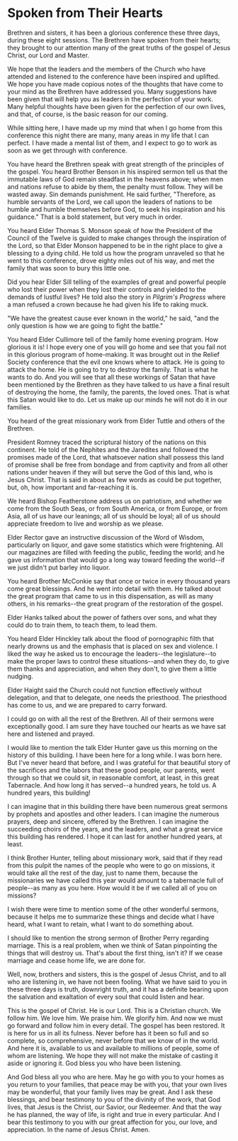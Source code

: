 # Spoken from Their Hearts

Brethren and sisters, it has been a glorious conference these three days,
during these eight sessions. The Brethren have spoken from their hearts; they
brought to our attention many of the great truths of the gospel of Jesus
Christ, our Lord and Master.

We hope that the leaders and the members of the Church who have attended and
listened to the conference have been inspired and uplifted. We hope you have
made copious notes of the thoughts that have come to your mind as the Brethren
have addressed you. Many suggestions have been given that will help you as
leaders in the perfection of your work. Many helpful thoughts have been given
for the perfection of our own lives, and that, of course, is the basic reason
for our coming.

While sitting here, I have made up my mind that when I go home from this
conference this night there are many, many areas in my life that I can
perfect. I have made a mental list of them, and I expect to go to work as soon
as we get through with conference.

You have heard the Brethren speak with great strength of the principles of the
gospel. You heard Brother Benson in his inspired sermon tell us that the
immutable laws of God remain steadfast in the heavens above; when men and
nations refuse to abide by them, the penalty must follow. They will be wasted
away. Sin demands punishment. He said further, "Therefore, as humble servants
of the Lord, we call upon the leaders of nations to be humble and humble
themselves before God, to seek his inspiration and his guidance." That is a
bold statement, but very much in order.

You heard Elder Thomas S. Monson speak of how the President of the Council of
the Twelve is guided to make changes through the inspiration of the Lord, so
that Elder Monson happened to be in the right place to give a blessing to a
dying child. He told us how the program unraveled so that he went to this
conference, drove eighty miles out of his way, and met the family that was
soon to bury this little one.

Did you hear Elder Sill telling of the examples of great and powerful people
who lost their power when they lost their controls and yielded to the demands
of lustful lives? He told also the story in _Pilgrim's Progress_ where a man
refused a crown because he had given his life to raking muck.

"We have the greatest cause ever known in the world," he said, "and the only
question is how we are going to fight the battle."

You heard Elder Cullimore tell of the family home evening program. How
glorious it is! I hope every one of you will go home and see that you fail not
in this glorious program of home-making. It was brought out in the Relief
Society conference that the evil one knows where to attack. He is going to
attack the home. He is going to try to destroy the family. That is what he
wants to do. And you will see that all these workings of Satan that have been
mentioned by the Brethren as they have talked to us have a final result of
destroying the home, the family, the parents, the loved ones. That is what
this Satan would like to do. Let us make up our minds he will not do it in our
families.

You heard of the great missionary work from Elder Tuttle and others of the
Brethren.

President Romney traced the scriptural history of the nations on this
continent. He told of the Nephites and the Jaredites and followed the promises
made of the Lord, that whatsoever nation shall possess this land of promise
shall be free from bondage and from captivity and from all other nations under
heaven if they will but serve the God of this land, who is Jesus Christ. That
is said in about as few words as could be put together, but, oh, how important
and far-reaching it is.

We heard Bishop Featherstone address us on patriotism, and whether we come
from the South Seas, or from South America, or from Europe, or from Asia, all
of us have our leanings; all of us should be loyal; all of us should
appreciate freedom to live and worship as we please.

Elder Rector gave an instructive discussion of the Word of Wisdom,
particularly on liquor, and gave some statistics which were frightening. All
our magazines are filled with feeding the public, feeding the world; and he
gave us information that would go a long way toward feeding the world--if we
just didn't put barley into liquor.

You heard Brother McConkie say that once or twice in every thousand years come
great blessings. And he went into detail with them. He talked about the great
program that came to us in this dispensation, as will as many others, in his
remarks--the great program of the restoration of the gospel.

Elder Hanks talked about the power of fathers over sons, and what they could
do to train them, to teach them, to lead them.

You heard Elder Hinckley talk about the flood of pornographic filth that
nearly drowns us and the emphasis that is placed on sex and violence. I liked
the way he asked us to encourage the leaders--the legislature--to make the
proper laws to control these situations--and when they do, to give them thanks
and appreciation, and when they don't, to give them a little nudging.

Elder Haight said the Church could not function effectively without
delegation, and that to delegate, one needs the priesthood. The priesthood has
come to us, and we are prepared to carry forward.

I could go on with all the rest of the Brethren. All of their sermons were
exceptionally good. I am sure they have touched our hearts as we have sat here
and listened and prayed.

I would like to mention the talk Elder Hunter gave us this morning on the
history of this building. I have been here for a long while. I was born here.
But I've never heard that before, and I was grateful for that beautiful story
of the sacrifices and the labors that these good people, our parents, went
through so that we could sit, in reasonable comfort, at least, in this great
Tabernacle. And how long it has served--a hundred years, he told us. A hundred
years, this building!

I can imagine that in this building there have been numerous great sermons by
prophets and apostles and other leaders. I can imagine the numerous prayers,
deep and sincere, offered by the Brethren. I can imagine the succeeding choirs
of the years, and the leaders, and what a great service this building has
rendered. I hope it can last for another hundred years, at least.

I think Brother Hunter, telling about missionary work, said that if they read
from this pulpit the names of the people who were to go on missions, it would
take all the rest of the day, just to name them, because the missionaries we
have called this year would amount to a tabernacle full of people--as many as
you here. How would it be if we called all of you on missions?

I wish there were time to mention some of the other wonderful sermons, because
it helps me to summarize these things and decide what I have heard, what I
want to retain, what I want to do something about.

I should like to mention the strong sermon of Brother Perry regarding
marriage. This is a real problem, when we think of Satan pinpointing the
things that will destroy us. That's about the first thing, isn't it? If we
cease marriage and cease home life, we are done for.

Well, now, brothers and sisters, this is the gospel of Jesus Christ, and to
all who are listening in, we have not been fooling. What we have said to you
in these three days is truth, downright truth, and it has a definite bearing
upon the salvation and exaltation of every soul that could listen and hear.

This is the gospel of Christ. He is our Lord. This is a Christian church. We
follow him. We love him. We praise him. We glorify him. And now we must go
forward and follow him in every detail. The gospel has been restored. It is
here for us in all its fulness. Never before has it been so full and so
complete, so comprehensive, never before that we know of in the world. And
here it is, available to us and available to millions of people, some of whom
are listening. We hope they will not make the mistake of casting it aside or
ignoring it. God bless you who have been listening.

And God bless all you who are here. May he go with you to your homes as you
return to your families, that peace may be with you, that your own lives may
be wonderful, that your family lives may be great. And I ask these blessings,
and bear testimony to you of the divinity of the work, that God lives, that
Jesus is the Christ, our Savior, our Redeemer. And that the way he has
planned, the way of life, is right and true in every particular. And I bear
this testimony to you with our great affection for you, our love, and
appreciation. In the name of Jesus Christ. Amen.

